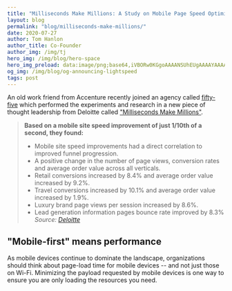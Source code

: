 ```yaml
---
title: "Milliseconds Make Millions: A Study on Mobile Page Speed Optimization"
layout: blog
permalink: "blog/milliseconds-make-millions/"
date: 2020-07-27
author: Tom Hanlon
author_title: Co-Founder
author_img: /img/tj
hero_img: /img/blog/hero-space
hero_img_preload: data:image/png;base64,iVBORw0KGgoAAAANSUhEUgAAAAYAAAACCAIAAAD0PzoJAAAALklEQVR42mOw8iyx8q0xDGr3zFpkEtYtapjMoOdbE5k7P79+R3LRcpeU6XqBTQD10Q3WBcNLxQAAAABJRU5ErkJggg==
og_img: /img/blog/og-announcing-lightspeed
tags: post
---
```


An old work friend from Accenture recently joined an agency called [fifty-five](https://www.fifty-five.com/us/ "fifty-five Homepage") which performed the experiments and research in a new piece of thought leadership from Deloitte called ["Milliseconds Make Millions"](https://www2.deloitte.com/ie/en/pages/consulting/articles/milliseconds-make-millions.html "Deloitte: Milliseconds Make Millions").

> **Based on a mobile site speed improvement of just 1/10th of a second, they found:** 
> * Mobile site speed improvements had a direct correlation to improved funnel progression.
> * A positive change in the number of page views, conversion rates and average order value across all verticals.
> * Retail conversions increased by 8.4% and average order value increased by 9.2%.
> * Travel conversions increased by 10.1% and average order value increased by 1.9%.
> * Luxury brand page views per session increased by 8.6%.
> * Lead generation information pages bounce rate improved by 8.3%
> <cite>Source: [Deloitte](https://www2.deloitte.com/ie/en/pages/consulting/articles/milliseconds-make-millions.html "Deloitte: Milliseconds Make Millions")</cite>


## "Mobile-first" means performance
As mobile devices continue to dominate the landscape, organizations should think about page-load time for mobile devices -- and not just those on Wi-Fi. Minimizing the payload requested by mobile devices is one way to ensure you are only loading the resources you need.

